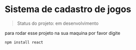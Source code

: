  <h1>Sistema de cadastro de jogos</h1>

 >Status do projeto: em desenvolvimento
>
para rodar esse projeto na sua maquina por favor digite 

```
npm install react
```
